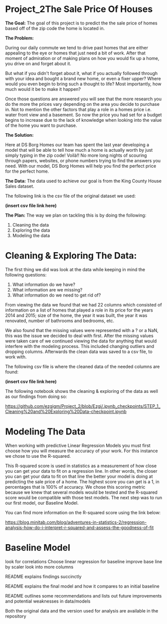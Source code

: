 # Project_2The Sale Price Of Houses

**The Goal:**
 The goal of this project is to predict the the sale price of homes based off of the zip code the home is located in.

**The Problem:**

During our daily commute we tend to drive past homes that are either appealing to the eye or homes that just need a bit of work. After that moment of admiration or of making plans on how you would fix up a home, you drive on and forget about it.

But what if you didn't forget about it, what if you actually followed through with your idea and bought a brand new home, or even a fixer upper? Where would you even begin to bring such a thought to life? Most importantly, how much would it be to make it happen?

Once those questions are answered you will see that the more research you do the more the prices vary depending on the area you decide to purchase in. Not to mention the other factors that play a role in a homes price i.e. water front view and a basement. So now the price you had set for a budget begins to increase due to the lack of knowledge when looking into the value of the home you want to purchase.

**The Solution:**

Here at DS Borg Homes our team has spent the last year developing a model that will be able to tell how much a home is actually worth by just simply typing in the zip code! Voilà!! No more long nights of scouring through papers, websites, or phone numbers trying to find the answers you need. With our model, DS Borg Homes will help you find the perfect price for the perfect home.

**The Data:** 
  The data used to achieve our goal is from the King County House Sales dataset.

The following link is the csv file of the original dataset we used:

**(insert csv file link here)**

**The Plan:**
  The way we plan on tackling this is by doing the following:

1. Cleaning the data
2. Exploring the data
3. Modeling the data

# Cleaning & Exploring The Data:

The first thing we did was look at the data while keeping in mind the following questions:

1. What information do we have?
2. What information are we missing?
3. What information do we need to get rid of?

From viewing the data we found that we had 22 columns which consisted of information on a list of homes that played a role in its price for the years 2014 and 2015; size of the home, the year it was built, the year it was renovated, number of bathrooms and bedrooms, etc.

We also found that the missing values were represented with a ? or a NaN, this was the issue we decided to deal with first. After the missing values were taken care of we continued viewing the data for anything that would interfere with the modeling process. This included changing outliers and dropping columns. Afterwards the clean data was saved to a csv file, to work with.

The following csv file is where the cleaned data of the needed columns are found:

**(insert csv file link here)**

The following notebook shows the cleaning & exploring of the data as well as our findings from doing so:

https://github.com/ezgigm/Project_2/blob/Ezgi/.ipynb_checkpoints/STEP_1_Cleaning%20and%20Exploring%20Data-checkpoint.ipynb

# Modeling The Data

When working with predictive Linear Regression Models you must first choose how you will measure the accuracy of your work. For this instance we chose to use the R-squared.

This R-squared score is used in statistics as a measurement of how close you can get your data to fit on a regression line. In other words, the closer you can get your data to fit on that line the better your model is doing at predicting the sale price of a home. The highest score you can get is a 1, in percentages that is 100% of accuracy. We chose this scoring metric because we knew that several models would be tested and the R-squared score would be compatible with those test models. The next step was to run our first model, our Baseline Model.

You can find more information on the R-squared score using the link below:

https://blog.minitab.com/blog/adventures-in-statistics-2/regression-analysis-how-do-i-interpret-r-squared-and-assess-the-goodness-of-fit

# Baseline Model

look for correlations Choose linear regression for baseline improve base line by scaler look into more columns

README explains findings succinctly

README explains the final model and how it compares to an initial baseline

README outlines some recommendations and lists out future improvements and potential weaknesses in data/models

Both the original data and the version used for analysis are available in the repository

